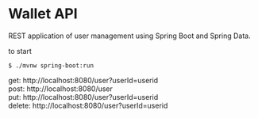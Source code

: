 # Wallet API
REST application of user management using Spring Boot and Spring Data. 

to start
```
$ ./mvnw spring-boot:run
```

get: http://localhost:8080/user?userId=userid <br>
post: http://localhost:8080/user <br>
put: http://localhost:8080/user?userId=userid  <br>
delete: http://localhost:8080/user?userId=userid 
